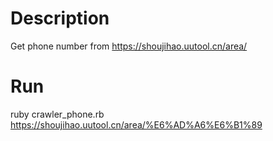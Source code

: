 # Description
Get phone number from https://shoujihao.uutool.cn/area/

# Run
ruby crawler_phone.rb https://shoujihao.uutool.cn/area/%E6%AD%A6%E6%B1%89
